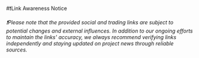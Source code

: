 #❗Link Awareness Notice

*❗Please note that the provided social and trading links are subject to potential changes and external influences. In addition to our ongoing efforts to maintain the links' accuracy, we always recommend verifying links independently and staying updated on project news through reliable sources.*